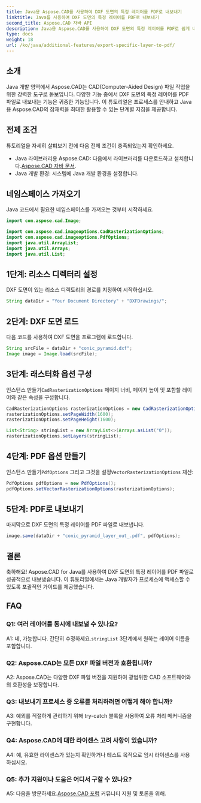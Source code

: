 ```yaml
---
title: Java용 Aspose.CAD를 사용하여 DXF 도면의 특정 레이어를 PDF로 내보내기
linktitle: Java를 사용하여 DXF 도면의 특정 레이어를 PDF로 내보내기
second_title: Aspose.CAD 자바 API
description: Java용 Aspose.CAD를 사용하여 DXF 도면의 특정 레이어를 PDF로 쉽게 내보낼 수 있습니다. 원활한 통합을 위해 이 단계별 가이드를 따르세요.
type: docs
weight: 18
url: /ko/java/additional-features/export-specific-layer-to-pdf/
---
```

## 소개

Java 개발 영역에서 Aspose.CAD는 CAD(Computer-Aided Design) 파일 작업을 위한 강력한 도구로 돋보입니다. 다양한 기능 중에서 DXF 도면의 특정 레이어를 PDF 파일로 내보내는 기능은 귀중한 기능입니다. 이 튜토리얼은 프로세스를 안내하고 Java용 Aspose.CAD의 잠재력을 최대한 활용할 수 있는 단계별 지침을 제공합니다.

## 전제 조건

튜토리얼을 자세히 살펴보기 전에 다음 전제 조건이 충족되었는지 확인하세요.

-  Java 라이브러리용 Aspose.CAD: 다음에서 라이브러리를 다운로드하고 설치합니다.[Aspose.CAD 자바 문서](https://reference.aspose.com/cad/java/).
- Java 개발 환경: 시스템에 Java 개발 환경을 설정합니다.

## 네임스페이스 가져오기

Java 코드에서 필요한 네임스페이스를 가져오는 것부터 시작하세요.

```java
import com.aspose.cad.Image;

import com.aspose.cad.imageoptions.CadRasterizationOptions;
import com.aspose.cad.imageoptions.PdfOptions;
import java.util.ArrayList;
import java.util.Arrays;
import java.util.List;
```

## 1단계: 리소스 디렉터리 설정

DXF 도면이 있는 리소스 디렉토리의 경로를 지정하여 시작하십시오.

```java
String dataDir = "Your Document Directory" + "DXFDrawings/";
```

## 2단계: DXF 도면 로드

다음 코드를 사용하여 DXF 도면을 프로그램에 로드합니다.

```java
String srcFile = dataDir + "conic_pyramid.dxf";
Image image = Image.load(srcFile);
```

## 3단계: 래스터화 옵션 구성

 인스턴스 만들기`CadRasterizationOptions` 페이지 너비, 페이지 높이 및 포함할 레이어와 같은 속성을 구성합니다.

```java
CadRasterizationOptions rasterizationOptions = new CadRasterizationOptions();
rasterizationOptions.setPageWidth(1600);
rasterizationOptions.setPageHeight(1600);

List<String> stringList = new ArrayList<>(Arrays.asList("0"));
rasterizationOptions.setLayers(stringList);
```

## 4단계: PDF 옵션 만들기

 인스턴스 만들기`PdfOptions` 그리고 그것을 설정`VectorRasterizationOptions` 재산:

```java
PdfOptions pdfOptions = new PdfOptions();
pdfOptions.setVectorRasterizationOptions(rasterizationOptions);
```

## 5단계: PDF로 내보내기

마지막으로 DXF 도면의 특정 레이어를 PDF 파일로 내보냅니다.

```java
image.save(dataDir + "conic_pyramid_layer_out_.pdf", pdfOptions);
```

## 결론

축하해요! Aspose.CAD for Java를 사용하여 DXF 도면의 특정 레이어를 PDF 파일로 성공적으로 내보냈습니다. 이 튜토리얼에서는 Java 개발자가 프로세스에 액세스할 수 있도록 포괄적인 가이드를 제공했습니다.

## FAQ

### Q1: 여러 레이어를 동시에 내보낼 수 있나요?

 A1: 네, 가능합니다. 간단히 수정하세요.`stringList` 3단계에서 원하는 레이어 이름을 포함합니다.

### Q2: Aspose.CAD는 모든 DXF 파일 버전과 호환됩니까?

A2: Aspose.CAD는 다양한 DXF 파일 버전을 지원하여 광범위한 CAD 소프트웨어와의 호환성을 보장합니다.

### Q3: 내보내기 프로세스 중 오류를 처리하려면 어떻게 해야 합니까?

A3: 예외를 적절하게 관리하기 위해 try-catch 블록을 사용하여 오류 처리 메커니즘을 구현합니다.

### Q4: Aspose.CAD에 대한 라이센스 고려 사항이 있습니까?

A4: 예, 유효한 라이센스가 있는지 확인하거나 테스트 목적으로 임시 라이센스를 사용하십시오.

### Q5: 추가 지원이나 도움은 어디서 구할 수 있나요?

A5: 다음을 방문하세요.[Aspose.CAD 포럼](https://forum.aspose.com/c/cad/19) 커뮤니티 지원 및 토론을 위해.